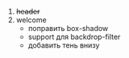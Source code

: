 1. ~~header~~   
2. welcome  
    - поправить box-shadow      
    - support для backdrop-filter   
    - добавить тень внизу     